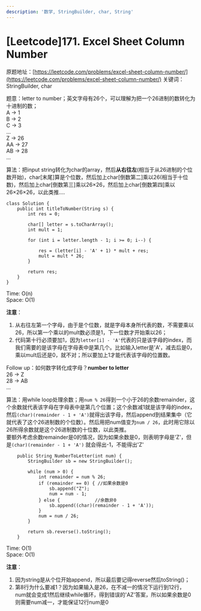 ```yaml
---
description: '数学, StringBuilder, char, String'
---
```


# \[Leetcode\]171. Excel Sheet Column Number

原题地址：[https://leetcode.com/problems/excel-sheet-column-number/](https://leetcode.com/problems/excel-sheet-column-number/) 关键词：StringBuilder, char 

题意：letter to number；英文字母有26个，可以理解为把一个26进制的数转化为十进制的数；  
A -&gt; 1   
B -&gt; 2   
C -&gt; 3   
...   
Z -&gt; 26   
AA -&gt; 27   
AB -&gt; 28   
...

算法：把input string转化为char的array，然后**从右往左**\(相当于从26进制的个位数开始\)，char\[末尾\]算是个位数，然后加上char\[倒数第二\]乘以26\(相当于十位数\)，然后加上char\[倒数第三\]乘以26×26，然后加上char\[倒数第四\]乘以26×26×26，以此类推....

```text
class Solution {
    public int titleToNumber(String s) {
        int res = 0;
        
        char[] letter = s.toCharArray();
        int mult = 1;
        
        for (int i = letter.length - 1; i >= 0; i--) {
            
            res = (letter[i] - 'A' + 1) * mult + res;
            mult = mult * 26;
        }
        
        return res;
    }
}
```

Time: O\(n\)  
Space: O\(1\)

**注意**：  
1. 从右往左第一个字母，由于是个位数，就是字母本身所代表的数，不需要乘以26，所以第一个乘以的mult数必须是1，下一位数才开始乘以26；  
2. 代码第十行必须要加1，因为`letter[i] - 'A'`代表的只是该字母的index，而我们需要的是该字母在字母表中是第几个。比如输入letter是'A'，减去后是0，乘以mult后还是0，就不对；所以要加上1才能代表该字母的位置数。





Follow up：如何数字转化成字母？**number to letter**  
26 -&gt; Z  
28 -&gt; AB  
...

算法：用while loop处理余数；用`num % 26`得到一个小于26的余数remainder，这个余数就代表该字母在字母表中是第几个位置；这个余数减1就是该字母的index，然后`(char)(remainder - 1 + 'A')`就得出该字母，然后append到结果集中（它就代表了这个26进制数的个位数）。然后用把num值变为`num / 26`，此时用它除以26所得余数就是这个26进制数的十位数，以此类推。  
要额外考虑余数remainder是0的情况，因为如果余数是0，则表明字母是'Z'，但是`(char)(remainder - 1 + 'A')` 就会得出-1，不能得出'Z'

```text
	public String NumberToLetter(int num) {
		StringBuilder sb = new StringBuilder();
		
		while (num > 0) {
			int remainder = num % 26;
			if (remainder == 0) { //如果余数是0
				sb.append("Z");
				num = num - 1;
			} else {             //余数非0
				sb.append((char)(remainder - 1 + 'A'));
			}
			num = num / 26;
		}
		
		return sb.reverse().toString();
	}
```

Time: O\(1\)  
Space: O\(1\)

**注意**：  
1. 因为string是从个位开始append，所以最后要记得reverse然后toString\(\)；  
2. 第8行为什么要减1？因为如果输入是26，在不减一的情况下运行到12行，num就会变成1然后继续while循环，得到错误的'AZ'答案，所以如果余数是0则需要num减一，才能保证12行num是0


